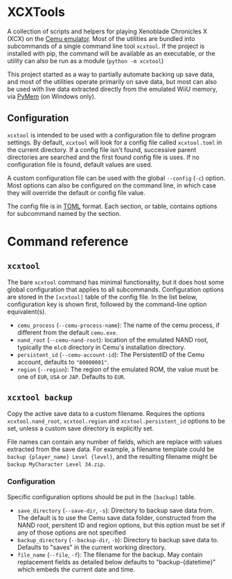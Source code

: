 # XCXTools

A collection of scripts and helpers for playing Xenoblade Chronicles X (XCX) on
the [Cemu emulator]. Most of the utilities are bundled into subcommands of a
single command line tool `xcxtool`. If the project is installed with pip, the
command will be available as an executable, or the utility can also be run as
a module (`python -m xcxtool`)

This project started as a way to partially automate backing up save data, and
most of the utilities operate primarily on save data, but most can also be used
with live data extracted directly from the emulated WiiU memory, via [PyMem]
(on Windows only).


## Configuration
`xcxtool` is intended to be used with a configuration file to define program
settings. By default, `xcxtool` will look for a config file called `xcxtool.toml`
in the current directory. If a config file isn't found, successive parent 
directories are searched and the first found config file is uses. If no
configuration file is found, default values are used.

A custom configuration file can be used with the global `--config` (`-c`) option.
Most options can also be configured on the command line, in which case they will
override the default or config file value.

The config file is in [TOML] format. Each section, or table, contains options
for subcommand named by the section.

# Command reference

## `xcxtool`

The bare `xcxtool` command has minimal functionality, but it does host some
global configuration that applies to all subcommands. Configuration options
are stored in the `[xcxtool]` table of the config file. In the list below, 
configuration key is shown first, followed by the command-line option
equivalent(s).

  * `cemu_process` (`--cemu-process-name`): The name of the cemu process, if 
    different from the default `cemu.exe`.
  * `nand_root` (`--cemu-nand-root`): location of the emulated NAND root, 
     typically the `mlc0` directory in Cemu's installation directory.
  * `persistent_id` (`--cemu-account-id`): The PersistentID of the Cemu account,
     defaults to `"80000001"`.
  * `region` (`--region`): The region of the emulated ROM, the value must be
    one of `EUR`, `USA` or `JAP`. Defaults to `EUR`.

## `xcxtool backup`
Copy the active save data to a custom filename. Requires the options `xcxtool.nand_root`,
`xcxtool.region` and `xcxtool.persistent_id` options to be set, unless a custom
save directory is explicitly set.

File names can contain any number of fields, which are replace with values
extracted from the save data. For example, a filename template could be 
`backup {player_name} Level {level}`, and the resulting filename might be
`backup MyCharacter Level 34.zip`.

### Configuration
Specific configuration options should be put in the `[backup]` table.

* `save_directory` (`--save-dir`, `-s`): Directory to backup save data from.
  The default is to use the Cemu save data folder, constructed from the NAND
  root, persitent ID and region options, but this option must be set if any of
  those options are not specified
* `backup_directory` (`--backup-dir`, `-b`): Directory to backup save data to.
  Defaults to "saves" in the current working directory.
* `file_name` (`--file`, `-f`): The filename for the backup. May contain
  replacement fields as detailed below defaults to "backup-{datetime}" which
  embeds the current date and time.


[Cemu emulator]: https://cemu.info
[PyMem]: https://github.com/srounet/Pymem
[TOML]: https://toml.io/en/